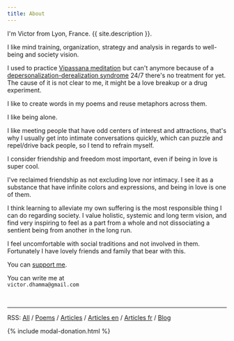 ```yaml
---
title: About
---
```


I'm Victor from Lyon, France. {{ site.description }}.

I like mind training, organization, strategy and analysis in regards to well-being and society vision.

I used to practice [Vipassana meditation](https://www.dhamma.org/) but can't anymore because of a [depersonalization-derealization syndrome](https://en.wikipedia.org/wiki/Depersonalization_disorder) 24/7 there's no treatment for yet. The cause of it is not clear to me, it might be a love breakup or a drug experiment.

I like to create words in my poems and reuse metaphors across them.

I like being alone.

I like meeting people that have odd centers of interest and attractions, that's why I usually get into intimate conversations quickly, which can puzzle and repel/drive back people, so I tend to refrain myself.

I consider friendship and freedom most important, even if being in love is super cool.

I've reclaimed friendship as not excluding love nor intimacy. I see it as a substance that have infinite colors and expressions, and being in love is one of them.

I think learning to alleviate my own suffering is the most responsible thing I can do regarding society. I value holistic, systemic and long term vision, and find very inspiring to feel as a part from a whole and not dissociating a sentient being from another in the long run.

I feel uncomfortable with social traditions and not involved in them. Fortunately I have lovely friends and family that bear with this.

You can <a href="#" data-toggle="modal" data-target="#modalDonation">support me</a>.
<p class="text-center">You can write me at<br><code>victor.dhamma@gmail.com</code></p>
<br>

---
RSS: <a href="{{ 'feeds/all.xml' | relative_url }}">All</a> / <a href="{{ 'feeds/poems.xml' | relative_url }}">Poems</a> / <a href="{{ 'feeds/articles.xml' | relative_url }}">Articles</a> / <a href="{{ 'feeds/articles-en.xml' | relative_url }}">Articles en</a> / <a href="{{ 'feeds/articles-fr.xml' | relative_url }}">Articles fr</a> / <a href="{{ 'feeds/blog.xml' | relative_url }}">Blog</a>

{% include modal-donation.html %}
